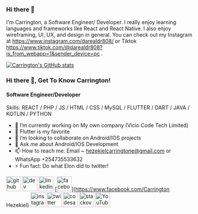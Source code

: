 ### Hi there 👋
I'm Carrington, a Software Engineer/ Developer. I really enjoy learning languages and frameworks like  React and React Native. I also enjoy wireframing, UI, UX, and design in general. You can check out my Instagram at https://www.instagram.com/darealdr808/ or Tiktok https://www.tiktok.com/@darealdr808?is_from_webapp=1&sender_device=pc .

[![Carrington's GitHub stats](https://github-readme-stats.vercel.app/api?username=carrin808)](https://github.com/carrin808/github-readme-stats)

### Hi there 👋, Get To Know Carrington!
#### Software Engineer/Developer




Skills: REACT / PHP / JS / HTML / CSS / MySQL / FLUTTER / DART / JAVA / KOTLIN / PYTHON 

- 🔭 I’m currently working on My own company (Vicio Code Tech Limited) 
- 🌱 Flutter is my favorite 
- 👯 I’m looking to collaborate on Android/IOS projects  
- 💬 Ask me about Android/IOS Development 
- 📫 How to reach me: Email ~ hezekielcarringtone@gmail.com or WhatsApp +254735533632 
- ⚡ Fun fact: Do what Elon did to twitter!


[<img src='https://cdn.jsdelivr.net/npm/simple-icons@3.0.1/icons/github.svg' alt='github' height='40'>](https://github.com/carrin808)  [<img src='https://cdn.jsdelivr.net/npm/simple-icons@3.0.1/icons/dev-dot-to.svg' alt='dev' height='40'>](https://dev.to/https://dev.to/carrin808)  [<img src='https://cdn.jsdelivr.net/npm/simple-icons@3.0.1/icons/linkedin.svg' alt='linkedin' height='40'>](https://www.linkedin.com/in/https://www.linkedin.com/in/carrington-hezekiel-63a2aa212//)  [<img src='https://cdn.jsdelivr.net/npm/simple-icons@3.0.1/icons/facebook.svg' alt='facebook' height='40'>](https://www.facebook.com/Carrington Hezekiel)  [<img src='https://cdn.jsdelivr.net/npm/simple-icons@3.0.1/icons/instagram.svg' alt='instagram' height='40'>](https://www.instagram.com/https://www.instagram.com/darealdr808//)  [<img src='https://cdn.jsdelivr.net/npm/simple-icons@3.0.1/icons/twitter.svg' alt='twitter' height='40'>](https://twitter.com/darealdr808)  [<img src='https://cdn.jsdelivr.net/npm/simple-icons@3.0.1/icons/codesandbox.svg' alt='codesandbox' height='40'>](https://codesandbox.io/u/carrin808)  [<img src='https://cdn.jsdelivr.net/npm/simple-icons@3.0.1/icons/stackoverflow.svg' alt='stackoverflow' height='40'>](https://stackoverflow.com/users/https://stackoverflow.com/users/17203737/carrington-hezekiel)  [<img src='https://cdn.jsdelivr.net/npm/simple-icons@3.0.1/icons/youtube.svg' alt='YouTube' height='40'>](https://www.youtube.com/channel/https://www.youtube.com/channel/UCkynPafo-jjBsXXFMA643xA)  


